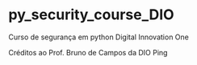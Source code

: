 # py_security_course_DIO
Curso de segurança em python Digital Innovation One

Créditos ao Prof. Bruno de Campos da DIO
Ping